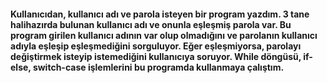 #### Kullanıcıdan, kullanıcı adı ve parola isteyen bir program yazdım. 3 tane halihazırda bulunan kullanıcı adı ve onunla eşleşmiş parola var. Bu program girilen kullanıcı adının var olup olmadığını ve parolanın kullanıcı adıyla eşleşip eşleşmediğini sorguluyor. Eğer eşleşmiyorsa, parolayı değiştirmek isteyip istemediğini kullanıcıya soruyor. While döngüsü, if-else, switch-case işlemlerini bu programda kullanmaya çalıştım. 